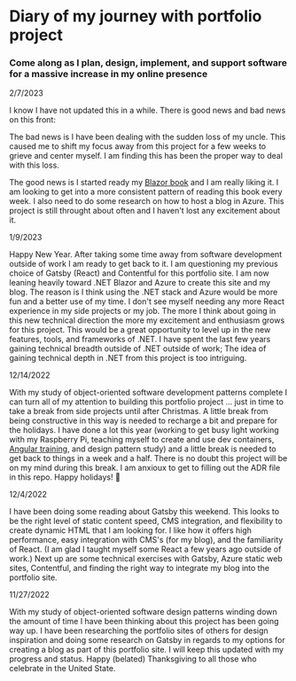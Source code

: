 # Diary of my journey with portfolio project

### Come along as I plan, design, implement, and support software for a massive increase in my online presence

2/7/2023

I know I have not updated this in a while. There is good news and bad news on this front:

The bad news is I have been dealing with the sudden loss of my uncle. This caused me to shift my focus away from this project for a few weeks to grieve and center myself. I am finding this has been the proper way to deal with this loss.

The good news is I started ready my [Blazor book](https://www.oreilly.com/library/view/learning-blazor/9781098113230/) and I am really liking it. I am looking to get into a more consistent pattern of reading this book every week. I also need to do some research on how to host a blog in Azure. This project is still throught about often and I haven't lost any excitement about it.

1/9/2023

Happy New Year. After taking some time away from software development outside of work I am ready to get back to it. I am questioning my previous choice of Gatsby (React) and Contentful for this portfolio site. I am now leaning heavily toward .NET Blazor and Azure to create this site and my blog. The reason is I think using the .NET stack and Azure would be more fun and a better use of my time. I don't see myself needing any more React experience in my side projects or my job. The more I think about going in this new technical direction the more my excitement and enthusiasm grows for this project. This would be a great opportunity to level up in the new features, tools, and frameworks of .NET. I have spent the last few years gaining technical breadth outside of .NET outside of work; The idea of gaining technical depth in .NET from this project is too intriguing.  

12/14/2022

With my study of object-oriented software development patterns complete I can turn all of my attention to building this portfolio project ... just in time to take a break from side projects until after Christmas. A little break from being constructive in this way is needed to recharge a bit and prepare for the holidays. I have done a lot this year (working to get busy light working with my Raspberry Pi, teaching myself to create and use dev containers, [Angular training](https://github.com/kuehnd96/rocket_hackweek_Q1_2022), and design pattern study) and a little break is needed to get back to things in a week and a half. There is no doubt this project will be on my mind during this break. I am anxioux to get to filling out the ADR file in this repo. Happy holidays! 🎄 

12/4/2022

I have been doing some reading about Gatsby this weekend. This looks to be the right level of static content speed, CMS integration, and flexibility to create dynamic HTML that I am looking for. I like how it offers high performance, easy integration with CMS's (for my blog), and the familiarity of React. (I am glad I taught myself some React a few years ago outside of work.) Next up are some technical exercises with Gatsby, Azure static web sites, Contentful, and finding the right way to integrate my blog into the portfolio site.

11/27/2022

With my study of object-oriented software design patterns winding down the amount of time I have been thinking about this project has been going way up. I have been researching the portfolio sites of others for design inspiration and doing some research on Gatsby in regards to my options for creating a blog as part of this portfolio site. I will keep this updated with my progress and status. Happy (belated) Thanksgiving to all those who celebrate in the United State.
